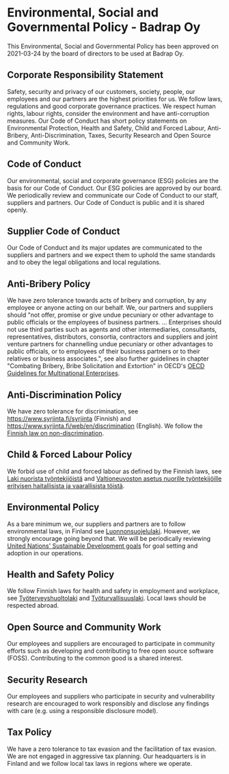 # Environmental, Social and Governmental Policy - Badrap Oy

This Environmental, Social and Governmental Policy has been approved on 2021-03-24 by the board of directors to be used at Badrap Oy. 

## Corporate Responsibility Statement

Safety, security and privacy of our customers, society, people, our employees and our partners are the highest priorities for us. We follow laws, regulations and good corporate governance practices.  We respect human rights, labour rights, consider the environment and have anti-corruption measures. Our Code of Conduct has short policy statements on Environmental Protection, Health and Safety, Child and Forced Labour, Anti-Bribery, Anti-Discrimination, Taxes, Security Research and Open Source and Community Work.

## Code of Conduct

Our environmental, social and corporate governance (ESG) policies are the basis for our Code of Conduct. Our ESG policies are approved by our board. We periodically review and communicate our Code of Conduct to our staff, suppliers and partners. Our Code of Conduct is public and it is shared openly.

## Supplier Code of Conduct

Our Code of Conduct and its major updates are communicated to the suppliers and partners and we expect them to uphold the same standards and to obey the legal obligations and local regulations.

## Anti-Bribery Policy

We have zero tolerance towards acts of bribery and corruption, by any employee or anyone acting on our behalf. We, our partners and suppliers should "not offer, promise or give undue pecuniary or other advantage to public officials or the employees of business partners. ... Enterprises should not use third parties such as agents and other intermediaries, consultants, representatives, distributors, consortia, contractors and suppliers and joint venture partners for channelling undue pecuniary or other advantages to public officials, or to employees of their business partners or to their relatives or business associates.", see also further guidelines in chapter "Combating Bribery, Bribe Solicitation and Extortion" in OECD's [OECD Guidelines for Multinational Enterprises](http://www.oecd.org/daf/inv/mne/48004323.pdf).

## Anti-Discrimination Policy

We have zero tolerance for discrimination, see https://www.syrjinta.fi/syrjinta (Finnish) and https://www.syrjinta.fi/web/en/discrimination (English). We follow the [Finnish law on non-discrimination](https://www.finlex.fi/en/laki/kaannokset/2014/en20141325.pdf). 

## Child & Forced Labour Policy

We forbid use of child and forced labour as defined by the Finnish laws, see [Laki nuorista työntekijöistä](https://finlex.fi/fi/laki/ajantasa/1993/19930998) and [Valtioneuvoston asetus nuorille työntekijöille erityisen haitallisista ja vaarallisista töistä](https://finlex.fi/fi/laki/ajantasa/2006/20060475). 

## Environmental Policy

As a bare minimum we, our suppliers and partners are to follow environmental laws, in Finland see [Luonnonsuojelulaki](https://finlex.fi/fi/laki/ajantasa/1996/19961096). However, we strongly encourage going beyond that. We will be periodically reviewing [United Nations' Sustainable Development goals](https://www.un.org/sustainabledevelopment/sustainable-development-goals/) for goal setting and adoption in our operations.

## Health and Safety Policy

We follow Finnish laws for health and safety in employment and workplace, see [Työterveyshuoltolaki](https://www.finlex.fi/fi/laki/ajantasa/2001/20011383) and [Työturvallisuuslaki](https://www.finlex.fi/fi/laki/ajantasa/2002/20020738). Local laws should be respected abroad.

## Open Source and Community Work

Our employees and suppliers are encouraged to participate in community efforts such as developing and contributing to free open source software (FOSS). Contributing to the common good is a shared interest.

## Security Research

Our employees and suppliers who participate in security and vulnerability research are encouraged to work responsibly and disclose any findings with care (e.g. using a responsible disclosure model).

## Tax Policy

We have a zero tolerance to tax evasion and the facilitation of tax evasion. We are not engaged in aggressive tax planning. Our headquarters is in Finland and we follow local tax laws in regions where we operate.
